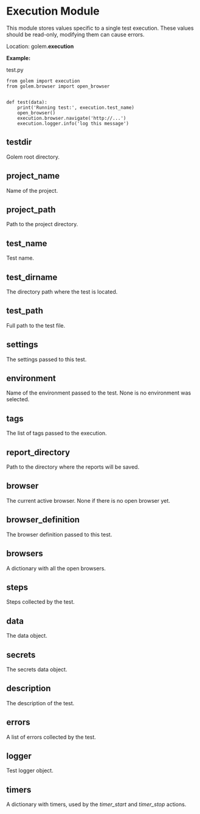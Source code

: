 Execution Module
==================================================

This module stores values specific to a single test execution.
These values should be read-only, modifying them can cause errors.

Location: golem.**execution**

**Example:**

test.py
```
from golem import execution
from golem.browser import open_browser


def test(data):
    print('Running test:', execution.test_name)
    open_browser()
    execution.browser.navigate('http://...')
    execution.logger.info('log this message')
```


## testdir

Golem root directory.

## project_name

Name of the project.

## project_path

Path to the project directory.

## test_name

Test name.

## test_dirname

The directory path where the test is located.

## test_path

Full path to the test file.

## settings

The settings passed to this test.

## environment

Name of the environment passed to the test.
None is no environment was selected.

## tags

The list of tags passed to the execution.

## report_directory

Path to the directory where the reports will be saved.

## browser

The current active browser. None if there is no open browser yet.

## browser_definition

The browser definition passed to this test.

## browsers

A dictionary with all the open browsers.

## steps

Steps collected by the test.

## data

The data object.

## secrets

The secrets data object.

## description

The description of the test.

## errors

A list of errors collected by the test.


## logger

Test logger object.

## timers

A dictionary with timers, used by the *timer_start* and *timer_stop* actions.
